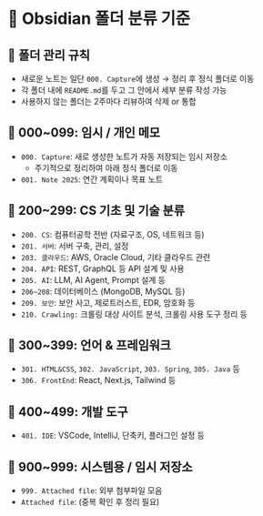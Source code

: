 # 📁 Obsidian 폴더 분류 기준


## 📝 폴더 관리 규칙

- 새로운 노트는 일단 `000. Capture`에 생성 → 정리 후 정식 폴더로 이동
- 각 폴더 내에 `README.md`를 두고 그 안에서 세부 분류 작성 가능
- 사용하지 않는 폴더는 2주마다 리뷰하여 삭제 or 통합

## 📁 000~099: 임시 / 개인 메모

- `000. Capture`: 새로 생성한 노트가 자동 저장되는 임시 저장소
  - 주기적으로 정리하여 아래 정식 폴더로 이동
- `001. Note 2025`: 연간 계획이나 목표 노트

## 📁 200~299: CS 기초 및 기술 분류

- `200. CS`: 컴퓨터공학 전반 (자료구조, OS, 네트워크 등)
- `201. 서버`: 서버 구축, 관리, 설정
- `203. 클라우드`: AWS, Oracle Cloud, 기타 클라우드 관련
- `204. API`: REST, GraphQL 등 API 설계 및 사용
- `205. AI`: LLM, AI Agent, Prompt 설계 등
- `206~208`: 데이터베이스 (MongoDB, MySQL 등)
- `209. 보안`: 보안 사고, 제로트러스트, EDR, 암호화 등
- `210. Crawling:` 크롤링 대상 사이트 분석, 크롤링 사용 도구 정리 등

## 📁 300~399: 언어 & 프레임워크

- `301. HTML&CSS`, `302. JavaScript`, `303. Spring`, `305. Java` 등
- `306. FrontEnd`: React, Next.js, Tailwind 등

## 📁 400~499: 개발 도구

- `401. IDE`: VSCode, IntelliJ, 단축키, 플러그인 설정 등

## 📁 900~999: 시스템용 / 임시 저장소

- `999. Attached file`: 외부 첨부파일 모음
- `Attached file`: (중복 확인 후 정리 필요)
